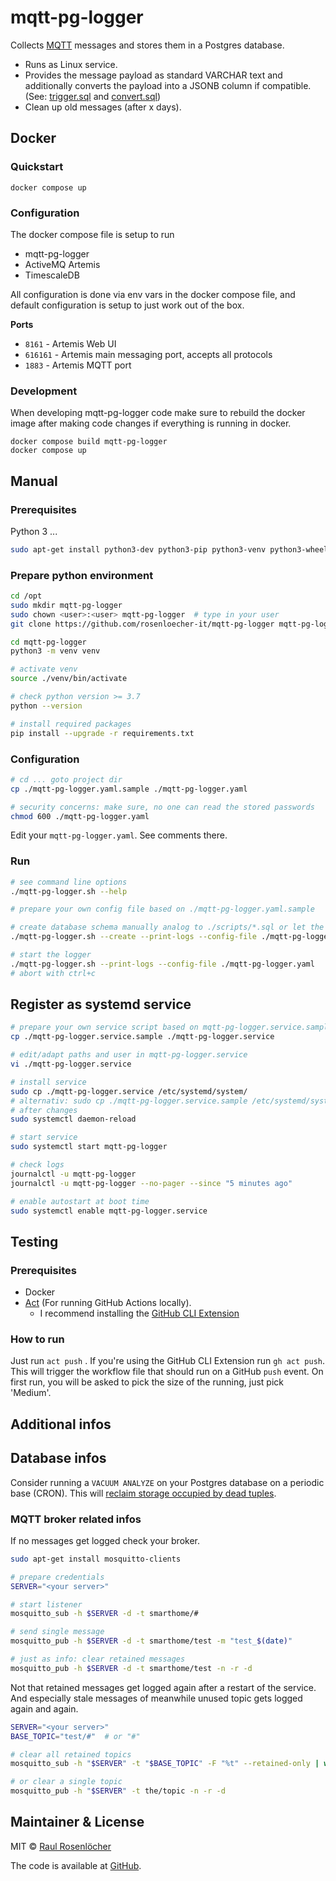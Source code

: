 # mqtt-pg-logger

Collects [MQTT](https://en.wikipedia.org/wiki/MQTT) messages and stores them in a Postgres database.

- Runs as Linux service.
- Provides the message payload as standard VARCHAR text and additionally converts the payload into a JSONB column if compatible. (See: [trigger.sql](./sql/trigger.sql) and [convert.sql](./sql/convert.sql))
- Clean up old messages (after x days).

## Docker

### Quickstart

```docker compose up```

### Configuration
The docker compose file is setup to run
- mqtt-pg-logger
- ActiveMQ Artemis
- TimescaleDB

All configuration is done via env vars in the docker compose file, and default configuration is setup to just work out of the box.

**Ports**
- `8161` - Artemis Web UI
- `616161` - Artemis main messaging port, accepts all protocols
- `1883` - Artemis MQTT port

### Development
When developing mqtt-pg-logger code make sure to rebuild the docker image after making code changes if everything is running in docker.

```
docker compose build mqtt-pg-logger
docker compose up
```

## Manual

### Prerequisites

Python 3 ...

```bash
sudo apt-get install python3-dev python3-pip python3-venv python3-wheel -y
```

### Prepare python environment

```bash
cd /opt
sudo mkdir mqtt-pg-logger
sudo chown <user>:<user> mqtt-pg-logger  # type in your user
git clone https://github.com/rosenloecher-it/mqtt-pg-logger mqtt-pg-logger

cd mqtt-pg-logger
python3 -m venv venv

# activate venv
source ./venv/bin/activate

# check python version >= 3.7
python --version

# install required packages
pip install --upgrade -r requirements.txt
```

### Configuration

```bash
# cd ... goto project dir
cp ./mqtt-pg-logger.yaml.sample ./mqtt-pg-logger.yaml

# security concerns: make sure, no one can read the stored passwords
chmod 600 ./mqtt-pg-logger.yaml
```

Edit your `mqtt-pg-logger.yaml`. See comments there.

### Run

```bash
# see command line options
./mqtt-pg-logger.sh --help

# prepare your own config file based on ./mqtt-pg-logger.yaml.sample

# create database schema manually analog to ./scripts/*.sql or let the app do it
./mqtt-pg-logger.sh --create --print-logs --config-file ./mqtt-pg-logger.yaml

# start the logger
./mqtt-pg-logger.sh --print-logs --config-file ./mqtt-pg-logger.yaml
# abort with ctrl+c

```

## Register as systemd service
```bash
# prepare your own service script based on mqtt-pg-logger.service.sample
cp ./mqtt-pg-logger.service.sample ./mqtt-pg-logger.service

# edit/adapt paths and user in mqtt-pg-logger.service
vi ./mqtt-pg-logger.service

# install service
sudo cp ./mqtt-pg-logger.service /etc/systemd/system/
# alternativ: sudo cp ./mqtt-pg-logger.service.sample /etc/systemd/system//mqtt-pg-logger.service
# after changes
sudo systemctl daemon-reload

# start service
sudo systemctl start mqtt-pg-logger

# check logs
journalctl -u mqtt-pg-logger
journalctl -u mqtt-pg-logger --no-pager --since "5 minutes ago"

# enable autostart at boot time
sudo systemctl enable mqtt-pg-logger.service
```

## Testing

### Prerequisites

- Docker
- [Act](https://nektosact.com/installation/index.html) (For running GitHub Actions locally).
  - I recommend installing the [GitHub CLI Extension](https://nektosact.com/installation/gh.html)

### How to run
Just run `act push` . If you're using the GitHub CLI Extension run `gh act push`. This will trigger the workflow file that should run on a GitHub `push` event. On first run, you will be asked to pick the size of the running, just pick 'Medium'.

## Additional infos

## Database infos

Consider running a `VACUUM ANALYZE` on your Postgres database on a periodic base (CRON).
This will [reclaim storage occupied by dead tuples](https://postgrespro.com/docs/postgresql/13/sql-vacuum).

### MQTT broker related infos

If no messages get logged check your broker.
```bash
sudo apt-get install mosquitto-clients

# prepare credentials
SERVER="<your server>"

# start listener
mosquitto_sub -h $SERVER -d -t smarthome/#

# send single message
mosquitto_pub -h $SERVER -d -t smarthome/test -m "test_$(date)"

# just as info: clear retained messages
mosquitto_pub -h $SERVER -d -t smarthome/test -n -r -d
```

Not that retained messages get logged again after a restart of the service.
And especially stale messages of meanwhile unused topic gets logged again and again.
```bash
SERVER="<your server>"
BASE_TOPIC="test/#"  # or "#"

# clear all retained topics
mosquitto_sub -h "$SERVER" -t "$BASE_TOPIC" -F "%t" --retained-only | while read line; do mosquitto_pub -h "$SERVER" -t "${line% *}" -r -n; done

# or clear a single topic
mosquitto_pub -h "$SERVER" -t the/topic -n -r -d
```

## Maintainer & License

MIT © [Raul Rosenlöcher](https://github.com/rosenloecher-it)

The code is available at [GitHub][home].

[home]: https://github.com/rosenloecher-it/mqtt-pg-logger
